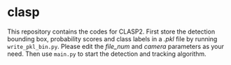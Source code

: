 # clasp

This repository contains the codes for CLASP2. First store the detection bounding box, probability scores and class labels
in a *.pkl* file by running `write_pkl_bin.py`. Please edit the *file_num* and *camera*
parameters as your need. Then use `main.py` to start the detection and tracking algorithm.
